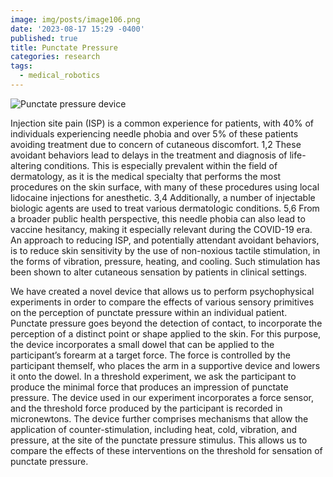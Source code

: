 ```yaml
---
image: img/posts/image106.png
date: '2023-08-17 15:29 -0400'
published: true
title: Punctate Pressure
categories: research
tags:
  - medical_robotics
---
```


![Punctate pressure device]({{site.baseurl}}/img/posts//image106.jpg)

Injection site pain (ISP) is a common experience for patients, with 40% of individuals experiencing needle phobia and over 5% of these patients avoiding treatment due to concern of cutaneous discomfort. 1,2 These avoidant behaviors lead to delays in the treatment and diagnosis of life-altering conditions. This is especially prevalent within the field of dermatology, as it is the medical specialty that performs the most procedures on the skin surface, with many of these procedures using local lidocaine injections for anesthetic. 3,4 Additionally, a number of injectable biologic agents are used to treat various dermatologic conditions. 5,6 From a broader public health perspective, this needle phobia can also lead to vaccine hesitancy, making it especially relevant during the COVID-19 era. An approach to reducing ISP, and potentially attendant avoidant behaviors, is to reduce skin sensitivity by the use of non-noxious tactile stimulation, in the forms of vibration, pressure, heating, and cooling. Such stimulation has been shown to alter cutaneous sensation by patients in clinical settings.

We have created a novel device that allows us to perform psychophysical experiments in order to compare the effects of various sensory primitives on the perception of punctate pressure within an individual patient. Punctate pressure goes beyond the detection of contact, to incorporate the perception of a distinct point or shape applied to the skin. For this purpose, the device incorporates a small dowel that can be applied to the participant’s forearm at a target force. The force is controlled by the participant themself, who places the arm in a supportive device and lowers it onto the dowel. In a threshold experiment, we ask the participant to produce the minimal force that produces an impression of punctate pressure. The device used in our experiment incorporates a force sensor, and the threshold force produced by the participant is recorded in micronewtons. The device further comprises mechanisms that allow the application of counter-stimulation, including heat, cold, vibration, and pressure, at the site of the punctate pressure stimulus. This allows us to compare the effects of these interventions on the threshold for sensation of punctate pressure.

